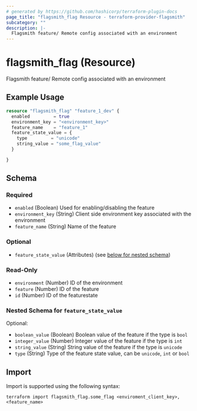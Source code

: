 ```yaml
---
# generated by https://github.com/hashicorp/terraform-plugin-docs
page_title: "flagsmith_flag Resource - terraform-provider-flagsmith"
subcategory: ""
description: |-
  Flagsmith feature/ Remote config associated with an environment
---
```


# flagsmith_flag (Resource)

Flagsmith feature/ Remote config associated with an environment

## Example Usage

```terraform
resource "flagsmith_flag" "feature_1_dev" {
  enabled         = true
  environment_key = "<environment_key>"
  feature_name    = "feature_1"
  feature_state_value = {
    type         = "unicode"
    string_value = "some_flag_value"
  }

}
```

<!-- schema generated by tfplugindocs -->
## Schema

### Required

- `enabled` (Boolean) Used for enabling/disabling the feature
- `environment_key` (String) Client side environment key associated with the environment
- `feature_name` (String) Name of the feature

### Optional

- `feature_state_value` (Attributes) (see [below for nested schema](#nestedatt--feature_state_value))

### Read-Only

- `environment` (Number) ID of the environment
- `feature` (Number) ID of the feature
- `id` (Number) ID of the featurestate

<a id="nestedatt--feature_state_value"></a>
### Nested Schema for `feature_state_value`

Optional:

- `boolean_value` (Boolean) Boolean value of the feature if the type is `bool`
- `integer_value` (Number) Integer value of the feature if the type is `int`
- `string_value` (String) String value of the feature if the type is `unicode`
- `type` (String) Type of the feature state value, can be `unicode`, `int` or `bool`

## Import

Import is supported using the following syntax:

```shell
terraform import flagsmith_flag.some_flag <enviroment_client_key>,<feature_name>
```
